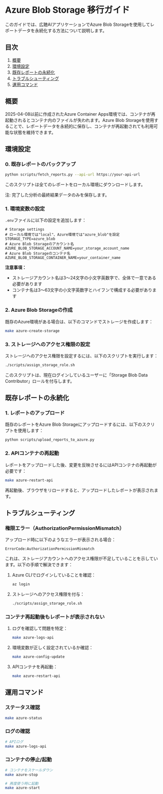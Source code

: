# Azure Blob Storage 移行ガイド

このガイドでは、広聴AIアプリケーションでAzure Blob Storageを使用してレポートデータを永続化する方法について説明します。

## 目次

1. [概要](#概要)
2. [環境設定](#環境設定)
3. [既存レポートの永続化](#既存レポートの永続化)
4. [トラブルシューティング](#トラブルシューティング)
5. [運用コマンド](#運用コマンド)

## 概要
2025-04-08以前に作成されたAzure Container Apps環境では、コンテナが再起動されるとコンテナ内のファイルが失われます。Azure Blob Storageを使用することで、レポートデータを永続的に保存し、コンテナが再起動されても利用可能な状態を維持できます。

## 環境設定

### 0. 既存レポートのバックアップ

```bash
python scripts/fetch_reports.py --api-url https://your-api-url
```

このスクリプトは全てのレポートをローカル環境にダウンロードします。

注: 完了した分析の最終結果データのみを保存します。

### 1. 環境変数の設定

`.env`ファイルに以下の設定を追加します：

```
# Storage settings
# ローカル環境では"local"、Azure環境では"azure_blob"を設定
STORAGE_TYPE=azure_blob
# Azure Blob Storageのアカウント名
AZURE_BLOB_STORAGE_ACCOUNT_NAME=your_storage_account_name
# Azure Blob Storageのコンテナ名
AZURE_BLOB_STORAGE_CONTAINER_NAME=your_container_name
```

**注意事項：**
- ストレージアカウント名は3〜24文字の小文字英数字で、全体で一意である必要があります
- コンテナ名は3〜63文字の小文字英数字とハイフンで構成する必要があります

### 2. Azure Blob Storageの作成

既存のAzure環境がある場合は、以下のコマンドでストレージを作成します：

```bash
make azure-create-storage
```

### 3. ストレージへのアクセス権限の設定

ストレージへのアクセス権限を設定するには、以下のスクリプトを実行します：

```bash
./scripts/assign_storage_role.sh
```

このスクリプトは、現在ログインしているユーザーに「Storage Blob Data Contributor」ロールを付与します。

## 既存レポートの永続化

### 1. レポートのアップロード

既存のレポートをAzure Blob Storageにアップロードするには、以下のスクリプトを使用します：

```bash
python scripts/upload_reports_to_azure.py
```

### 2. APIコンテナの再起動

レポートをアップロードした後、変更を反映させるにはAPIコンテナの再起動が必要です：

```bash
make azure-restart-api
```

再起動後、ブラウザをリロードすると、アップロードしたレポートが表示されます。

## トラブルシューティング

### 権限エラー（AuthorizationPermissionMismatch）

アップロード時に以下のようなエラーが表示される場合：

```
ErrorCode:AuthorizationPermissionMismatch
```

これは、ストレージアカウントへのアクセス権限が不足していることを示しています。以下の手順で解決できます：

1. Azure CLIでログインしていることを確認：
   ```bash
   az login
   ```

2. ストレージへのアクセス権限を付与：
   ```bash
   ./scripts/assign_storage_role.sh
   ```

### コンテナ再起動後もレポートが表示されない

1. ログを確認して問題を特定：
   ```bash
   make azure-logs-api
   ```

2. 環境変数が正しく設定されているか確認：
   ```bash
   make azure-config-update
   ```

3. APIコンテナを再起動：
   ```bash
   make azure-restart-api
   ```

## 運用コマンド

### ステータス確認

```bash
make azure-status
```

### ログの確認

```bash
# APIログ
make azure-logs-api
```

### コンテナの停止/起動

```bash
# コンテナをスケールダウン
make azure-stop

# 再度使う時に起動
make azure-start
```
